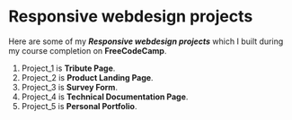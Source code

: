  # Responsive webdesign projects
Here are some of my ***Responsive webdesign projects*** which I built during my course completion on **FreeCodeCamp**.
1. Project_1 is **Tribute Page**.
2. Project_2 is **Product Landing Page**.
3. Project_3 is **Survey Form**.
4. Project_4 is **Technical Documentation Page**.
5. Project_5 is **Personal Portfolio**. 
